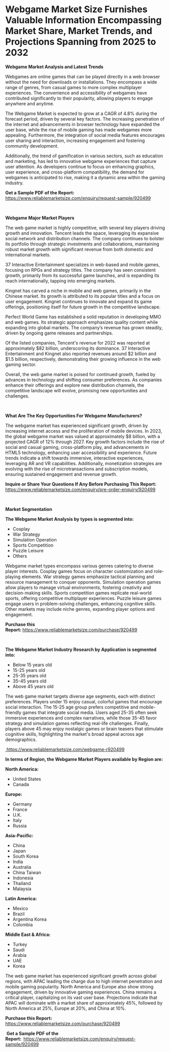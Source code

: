 <p><h1>Webgame Market Size Furnishes Valuable Information Encompassing Market Share, Market Trends, and Projections Spanning from 2025 to 2032</h1></p><p><strong>Webgame Market Analysis and Latest Trends</strong></p>
<p><p>Webgames are online games that can be played directly in a web browser without the need for downloads or installations. They encompass a wide range of genres, from casual games to more complex multiplayer experiences. The convenience and accessibility of webgames have contributed significantly to their popularity, allowing players to engage anywhere and anytime.</p><p>The Webgame Market is expected to grow at a CAGR of 4.8% during the forecast period, driven by several key factors. The increasing penetration of the internet and advancements in browser technology have expanded the user base, while the rise of mobile gaming has made webgames more appealing. Furthermore, the integration of social media features encourages user sharing and interaction, increasing engagement and fostering community development.</p><p>Additionally, the trend of gamification in various sectors, such as education and marketing, has led to innovative webgame experiences that capture user attention. As developers continue to focus on enhancing graphics, user experience, and cross-platform compatibility, the demand for webgames is anticipated to rise, making it a dynamic area within the gaming industry.</p></p>
<p><strong>Get a Sample PDF of the Report:&nbsp;</strong> <a href="https://www.reliablemarketsize.com/enquiry/request-sample/920499?utm_campaign=973&utm_medium=2&utm_source=Github&utm_content=ia&utm_term=16042025&utm_id=webgame">https://www.reliablemarketsize.com/enquiry/request-sample/920499</a></p>
<p>&nbsp;</p>
<p><strong>Webgame Major Market Players</strong></p>
<p><p>The web game market is highly competitive, with several key players driving growth and innovation. Tencent leads the space, leveraging its expansive social network and distribution channels. The company continues to bolster its portfolio through strategic investments and collaborations, maintaining robust market growth with significant revenue from both domestic and international markets.</p><p>37 Interactive Entertainment specializes in web-based and mobile games, focusing on RPGs and strategy titles. The company has seen consistent growth, primarily from its successful game launches, and is expanding its reach internationally, tapping into emerging markets.</p><p>Kingnet has carved a niche in mobile and web games, primarily in the Chinese market. Its growth is attributed to its popular titles and a focus on user engagement. Kingnet continues to innovate and expand its game offerings, positioning itself for future growth in the competitive landscape.</p><p>Perfect World Game has established a solid reputation in developing MMO and web games. Its strategic approach emphasizes quality content while expanding into global markets. The company’s revenue has grown steadily, driven by ongoing game releases and partnerships.</p><p>Of the listed companies, Tencent's revenue for 2022 was reported at approximately $82 billion, underscoring its dominance. 37 Interactive Entertainment and Kingnet also reported revenues around $2 billion and $1.5 billion, respectively, demonstrating their growing influence in the web gaming sector.</p><p>Overall, the web game market is poised for continued growth, fueled by advances in technology and shifting consumer preferences. As companies enhance their offerings and explore new distribution channels, the competitive landscape will evolve, promising new opportunities and challenges.</p></p>
<p>&nbsp;</p>
<p><strong>What Are The Key Opportunities For Webgame Manufacturers?</strong></p>
<p><p>The webgame market has experienced significant growth, driven by increasing internet access and the proliferation of mobile devices. In 2023, the global webgame market was valued at approximately $8 billion, with a projected CAGR of 12% through 2027. Key growth factors include the rise of social and casual gaming, cross-platform play, and advancements in HTML5 technology, enhancing user accessibility and experience. Future trends indicate a shift towards immersive, interactive experiences, leveraging AR and VR capabilities. Additionally, monetization strategies are evolving with the rise of microtransactions and subscription models, ensuring sustained engagement and revenue growth.</p></p>
<p><strong>Inquire or Share Your Questions If Any Before Purchasing This Report:</strong> <a href="https://www.reliablemarketsize.com/enquiry/pre-order-enquiry/920499?utm_campaign=973&utm_medium=2&utm_source=Github&utm_content=ia&utm_term=16042025&utm_id=webgame">https://www.reliablemarketsize.com/enquiry/pre-order-enquiry/920499</a></p>
<p>&nbsp;</p>
<p><strong>Market Segmentation</strong></p>
<p><strong>The Webgame Market Analysis by types is segmented into:</strong></p>
<p><ul><li>Cosplay</li><li>War Strategy</li><li>Simulation Operation</li><li>Sports Competition</li><li>Puzzle Leisure</li><li>Others</li></ul></p>
<p><p>Webgame market types encompass various genres catering to diverse player interests. Cosplay games focus on character customization and role-playing elements. War strategy games emphasize tactical planning and resource management to conquer opponents. Simulation operation games allow players to manage virtual environments, fostering creativity and decision-making skills. Sports competition games replicate real-world sports, offering competitive multiplayer experiences. Puzzle leisure games engage users in problem-solving challenges, enhancing cognitive skills. Other markets may include niche genres, expanding player options and engagement.</p></p>
<p><strong>Purchase this Report:&nbsp;</strong><a href="https://www.reliablemarketsize.com/purchase/920499?utm_campaign=973&utm_medium=2&utm_source=Github&utm_content=ia&utm_term=16042025&utm_id=webgame">https://www.reliablemarketsize.com/purchase/920499</a></p>
<p>&nbsp;</p>
<p><strong>The Webgame Market Industry Research by Application is segmented into:</strong></p>
<p><ul><li>Below 15 years old</li><li>15-25 years old</li><li>25-35 years old</li><li>35-45 years old</li><li>Above 45 years old</li></ul></p>
<p><p>The web game market targets diverse age segments, each with distinct preferences. Players under 15 enjoy casual, colorful games that encourage social interaction. The 15-25 age group prefers competitive and mobile-friendly games that integrate social media. Users aged 25-35 often seek immersive experiences and complex narratives, while those 35-45 favor strategy and simulation games reflecting real-life challenges. Finally, players above 45 may enjoy nostalgic games or brain teasers that stimulate cognitive skills, highlighting the market's broad appeal across age demographics.</p></p>
<p><a href="https://www.reliablemarketsize.com/webgame-r920499?utm_campaign=973&utm_medium=2&utm_source=Github&utm_content=ia&utm_term=16042025&utm_id=webgame">&nbsp;https://www.reliablemarketsize.com/webgame-r920499</a></p>
<p><strong>In terms of Region, the Webgame Market Players available by Region are:</strong></p>
<p>
    <p> <strong> North America: </strong>
        <ul>
            <li>United States</li>
            <li>Canada</li>
        </ul>
        </p> 
    <p> <strong> Europe: </strong>
        <ul>
            <li>Germany</li>
            <li>France</li>
            <li>U.K.</li>
            <li>Italy</li>
            <li>Russia</li>
        </ul>
        </p> 
    <p> <strong> Asia-Pacific: </strong>
        <ul>
            <li>China</li>
            <li>Japan</li>
            <li>South Korea</li>
            <li>India</li>
            <li>Australia</li>
            <li>China Taiwan</li>
            <li>Indonesia</li>
            <li>Thailand</li>
            <li>Malaysia</li>
        </ul>
        </p> 
    <p> <strong> Latin America: </strong>
        <ul>
            <li>Mexico</li>
            <li>Brazil</li>
            <li>Argentina Korea</li>
            <li>Colombia</li>
        </ul>
        </p> 
    <p> <strong> Middle East & Africa: </strong>
        <ul>
            <li>Turkey</li>
            <li>Saudi</li>
            <li>Arabia</li>
            <li>UAE</li>
            <li>Korea</li>
        </ul>
    </p>
    </p>
<p><p>The web game market has experienced significant growth across global regions, with APAC leading the charge due to high internet penetration and mobile gaming popularity. North America and Europe also show strong engagement, driven by innovative gaming experiences. China remains a critical player, capitalizing on its vast user base. Projections indicate that APAC will dominate with a market share of approximately 45%, followed by North America at 25%, Europe at 20%, and China at 10%.</p></p>
<p><strong>Purchase this Report: </strong><a href="https://www.reliablemarketsize.com/purchase/920499?utm_campaign=973&utm_medium=2&utm_source=Github&utm_content=ia&utm_term=16042025&utm_id=webgame">https://www.reliablemarketsize.com/purchase/920499</a></p>
<p>&nbsp;<strong>Get a Sample PDF of the Report:&nbsp;&nbsp;</strong><a href="https://www.reliablemarketsize.com/enquiry/request-sample/920499?utm_campaign=973&utm_medium=2&utm_source=Github&utm_content=ia&utm_term=16042025&utm_id=webgame">https://www.reliablemarketsize.com/enquiry/request-sample/920499</a></p>
<p><strong></strong></p>
<p><p></p><p></p><p></p></p>